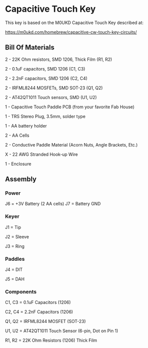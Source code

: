 # Capacitive Touch Key

This key is based on the M0UKD Capacitive Touch Key described at:

https://m0ukd.com/homebrew/capacitive-cw-touch-key-circuits/

## Bill Of Materials

2 - 22K Ohm resistors, SMD 1206, Thick Film (R1, R2)

2 - 0.1uF capacitors, SMD 1206 (C1, C3)

2 - 2.2nF capacitors, SMD 1206 (C2, C4)

2 - IRFML8244 MOSFETs, SMD SOT-23 (Q1, Q2)

2 - AT42QT1011 Touch sensors, SMD (U1, U2)

1 - Capacitive Touch Paddle PCB (from your favorite Fab House)

1 - TRS Stereo Plug, 3.5mm, solder type

1 - AA battery holder

2 - AA Cells

2 - Conductive Paddle Material (Acorn Nuts, Angle Brackets, Etc.)

X - 22 AWG Stranded Hook-up Wire

1 - Enclosure

## Assembly

### Power

J6 = +3V Battery (2 AA cells)
J7 = Battery GND

### Keyer

J1 = Tip

J2 = Sleeve

J3 = Ring

### Paddles

J4 = DIT

J5 = DAH

### Components

C1, C3 = 0.1uF Capacitors (1206)

C2, C4 = 2.2nF Capacitors (1206)

Q1, Q2 = IRFML8244 MOSFET (SOT-23)

U1, U2 = AT42QT1011 Touch Sensor (6-pin, Dot on Pin 1)

R1, R2 = 22K Ohm Resistors (1206) Thick Film

